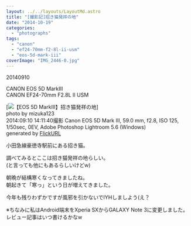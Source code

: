 ```yaml
---
layout: ../../layouts/LayoutMd.astro
title: "[撮影記]招き猫発祥の地"
date: "2014-10-19"
categories: 
  - "photographs"
tags: 
  - "canon"
  - "ef24-70mm-f2-8l-ii-usm"
  - "eos-5d-mark-iii"
coverImage: "IMG_2446-0.jpg"
---
```


20140910

CANON EOS 5D MarkⅢ  
CANON EF24-70mm F2.8L II USM

[![【EOS 5D MarkⅢ】招き猫発祥の地](/wp/images/15196510845_2710ef8535_b.jpg)]  
photo by mizuka123  
2014:09:10 14:11:40撮影 Canon EOS 5D Mark III, 59.0 mm, f2.8, ISO 125, 1/50sec, 0EV, Adobe Photoshop Lightroom 5.6 (Windows)  
generated by [FlickURL](https://itunes.apple.com/jp/app/flickurl/id817330241?mt=8)

小田急線豪徳寺駅前にある招き猫。

調べてみるとここは招き猫発祥の地らしい。  
(と言っても他にもあるらしいけどw)

朝晩が結構寒くなってきましたね。  
朝起きて「寒っ」という日が増えてきました。

今年も残りわずかですが風邪を引かないでIYHしましよう(え？

※ちなみに私はAndroid端末をXperia SXからGALAXY Note 3に変更しました。レビュー記事はいつ書けるかなw
